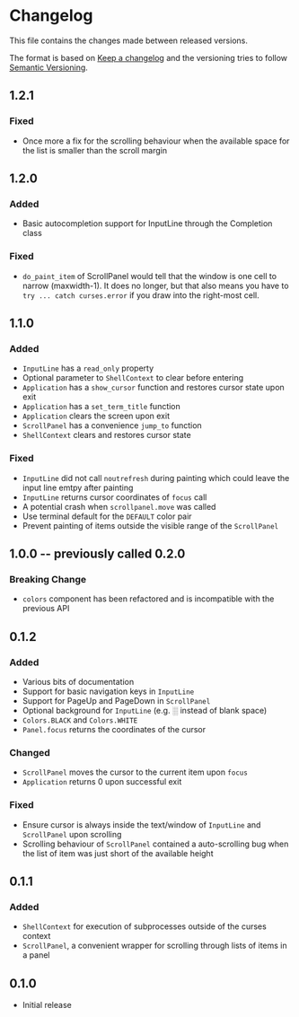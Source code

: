 # Changelog

This file contains the changes made between released versions.

The format is based on [Keep a changelog](https://keepachangelog.com/) and the versioning tries to follow
[Semantic Versioning](https://semver.org).

## 1.2.1
### Fixed
- Once more a fix for the scrolling behaviour when the available space for the list is smaller than the scroll margin

## 1.2.0
### Added
- Basic autocompletion support for InputLine through the Completion class

### Fixed
- `do_paint_item` of ScrollPanel would tell that the window is one cell to narrow (maxwidth-1). It does no longer, but that also means you have to `try ... catch curses.error` if you draw into the right-most cell.

## 1.1.0
### Added
- `InputLine` has a `read_only` property
- Optional parameter to `ShellContext` to clear before entering
- `Application` has a `show_cursor` function and restores cursor state upon
  exit
- `Application` has a `set_term_title` function
- `Application` clears the screen upon exit
- `ScrollPanel` has a convenience `jump_to` function
- `ShellContext` clears and restores cursor state

### Fixed
- `InputLine` did not call `noutrefresh` during painting which could leave the
  input line emtpy after painting
- `InputLine` returns cursor coordinates of `focus` call
- A potential crash when `scrollpanel.move` was called
- Use terminal default for the `DEFAULT` color pair
- Prevent painting of items outside the visible range of the `ScrollPanel`


## 1.0.0 -- previously called 0.2.0
### Breaking Change
- `colors` component has been refactored and is incompatible with the previous API

## 0.1.2
### Added
- Various bits of documentation
- Support for basic navigation keys in `InputLine`
- Support for PageUp and PageDown in `ScrollPanel`
- Optional background for `InputLine` (e.g. ░ instead of blank space)
- `Colors.BLACK` and `Colors.WHITE`
- `Panel.focus` returns the coordinates of the cursor

### Changed
- `ScrollPanel` moves the cursor to the current item upon `focus`
- `Application` returns 0 upon successful exit

### Fixed
- Ensure cursor is always inside the text/window of `InputLine` and `ScrollPanel` upon scrolling
- Scrolling behaviour of `ScrollPanel` contained a auto-scrolling bug when the list of item was just short of the available height

## 0.1.1
### Added
- `ShellContext` for execution of subprocesses outside of the curses context
- `ScrollPanel`, a convenient wrapper for scrolling through lists of items in a panel


## 0.1.0
- Initial release

